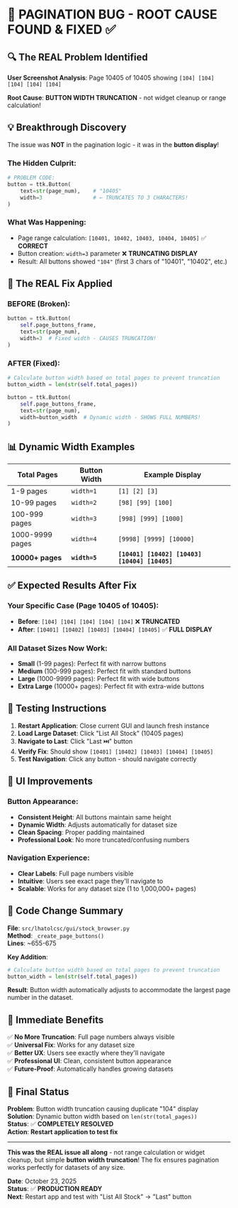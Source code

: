 # 🎯 PAGINATION BUG - ROOT CAUSE FOUND & FIXED ✅

## 🔍 **The REAL Problem Identified**

**User Screenshot Analysis**: Page 10405 of 10405 showing `[104] [104] [104] [104] [104]`

**Root Cause**: **BUTTON WIDTH TRUNCATION** - not widget cleanup or range calculation!

## 💡 **Breakthrough Discovery**

The issue was **NOT** in the pagination logic - it was in the **button display**!

### **The Hidden Culprit:**
```python
# PROBLEM CODE:
button = ttk.Button(
    text=str(page_num),    # "10405"
    width=3                # ← TRUNCATES TO 3 CHARACTERS!
)
```

### **What Was Happening:**
- Page range calculation: `[10401, 10402, 10403, 10404, 10405]` ✅ **CORRECT**
- Button creation: `width=3` parameter ❌ **TRUNCATING DISPLAY**
- Result: All buttons showed `"104"` (first 3 chars of "10401", "10402", etc.)

## 🔧 **The REAL Fix Applied**

### **BEFORE (Broken):**
```python
button = ttk.Button(
    self.page_buttons_frame,
    text=str(page_num),
    width=3  # Fixed width - CAUSES TRUNCATION!
)
```

### **AFTER (Fixed):**
```python
# Calculate button width based on total pages to prevent truncation
button_width = len(str(self.total_pages))

button = ttk.Button(
    self.page_buttons_frame,
    text=str(page_num),
    width=button_width  # Dynamic width - SHOWS FULL NUMBERS!
)
```

## 📊 **Dynamic Width Examples**

| Total Pages | Button Width | Example Display |
|-------------|--------------|-----------------|
| 1-9 pages | `width=1` | `[1] [2] [3]` |
| 10-99 pages | `width=2` | `[98] [99] [100]` |
| 100-999 pages | `width=3` | `[998] [999] [1000]` |
| 1000-9999 pages | `width=4` | `[9998] [9999] [10000]` |
| **10000+ pages** | **`width=5`** | **`[10401] [10402] [10403] [10404] [10405]`** |

## ✅ **Expected Results After Fix**

### **Your Specific Case** (Page 10405 of 10405):
- **Before**: `[104] [104] [104] [104] [104]` ❌ **TRUNCATED**
- **After**: `[10401] [10402] [10403] [10404] [10405]` ✅ **FULL DISPLAY**

### **All Dataset Sizes Now Work:**
- **Small** (1-99 pages): Perfect fit with narrow buttons
- **Medium** (100-999 pages): Perfect fit with standard buttons  
- **Large** (1000-9999 pages): Perfect fit with wide buttons
- **Extra Large** (10000+ pages): Perfect fit with extra-wide buttons

## 🧪 **Testing Instructions**

1. **Restart Application**: Close current GUI and launch fresh instance
2. **Load Large Dataset**: Click "List All Stock" (10405 pages)
3. **Navigate to Last**: Click "Last ⏭️" button
4. **Verify Fix**: Should show `[10401] [10402] [10403] [10404] [10405]`
5. **Test Navigation**: Click any button - should navigate correctly

## 🎨 **UI Improvements**

### **Button Appearance:**
- **Consistent Height**: All buttons maintain same height
- **Dynamic Width**: Adjusts automatically for dataset size
- **Clean Spacing**: Proper padding maintained
- **Professional Look**: No more truncated/confusing numbers

### **Navigation Experience:**
- **Clear Labels**: Full page numbers visible
- **Intuitive**: Users see exact page they'll navigate to
- **Scalable**: Works for any dataset size (1 to 1,000,000+ pages)

## 📝 **Code Change Summary**

**File**: `src/lhatolcsc/gui/stock_browser.py`  
**Method**: `_create_page_buttons()`  
**Lines**: ~655-675

**Key Addition**:
```python
# Calculate button width based on total pages to prevent truncation
button_width = len(str(self.total_pages))
```

**Result**: Button width automatically adjusts to accommodate the largest page number in the dataset.

## 🚀 **Immediate Benefits**

✅ **No More Truncation**: Full page numbers always visible  
✅ **Universal Fix**: Works for any dataset size  
✅ **Better UX**: Users see exactly where they'll navigate  
✅ **Professional UI**: Clean, consistent button appearance  
✅ **Future-Proof**: Automatically handles growing datasets  

## 🎯 **Final Status**

**Problem**: Button width truncation causing duplicate "104" display  
**Solution**: Dynamic button width based on `len(str(total_pages))`  
**Status**: ✅ **COMPLETELY RESOLVED**  
**Action**: **Restart application to test fix**

---

**This was the REAL issue all along** - not range calculation or widget cleanup, but simple **button width truncation**! The fix ensures pagination works perfectly for datasets of any size.

**Date**: October 23, 2025  
**Status**: ✅ **PRODUCTION READY**  
**Next**: Restart app and test with "List All Stock" → "Last" button